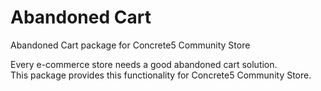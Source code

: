 # Abandoned Cart

Abandoned Cart package for Concrete5 Community Store

Every e-commerce store needs a good abandoned cart solution.  
This package provides this functionality for Concrete5 Community Store.


